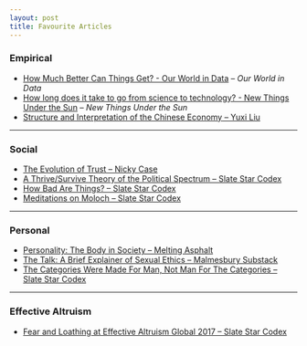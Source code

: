 ```yaml
---
layout: post
title: Favourite Articles
---
```


### **Empirical**

- [How Much Better Can Things Get? - Our World in Data](https://ourworldindata.org/much-better-awful-can-be-better) – *Our World in Data*  
- [How long does it take to go from science to technology? - New Things Under the Sun](https://www.newthingsunderthesun.com/pub/6nunnxqx/release/11) – *New Things Under the Sun*  
- [Structure and Interpretation of the Chinese Economy – Yuxi Liu](https://yuxi-liu-wired.github.io/essays/posts/structure-interpretation-chinese-economy/)

---

### **Social**

- [The Evolution of Trust – Nicky Case](https://ncase.me/trust/)  
- [A Thrive/Survive Theory of the Political Spectrum – Slate Star Codex](https://slatestarcodex.com/2013/03/04/a-thrivesurvive-theory-of-the-political-spectrum/)  
- [How Bad Are Things? – Slate Star Codex](https://slatestarcodex.com/2015/12/24/how-bad-are-things/)  
- [Meditations on Moloch – Slate Star Codex](https://slatestarcodex.com/2014/07/30/meditations-on-moloch/)

---

### **Personal**

- [Personality: The Body in Society – Melting Asphalt](https://meltingasphalt.com/personality-the-body-in-society/)  
- [The Talk: A Brief Explainer of Sexual Ethics – Malmesbury Substack](https://malmesbury.substack.com/p/the-talk-a-brief-explainer-of-sexual)  
- [The Categories Were Made For Man, Not Man For The Categories – Slate Star Codex](https://slatestarcodex.com/2014/11/21/the-categories-were-made-for-man-not-man-for-the-categories/)

---

### **Effective Altruism**

- [Fear and Loathing at Effective Altruism Global 2017 – Slate Star Codex](https://slatestarcodex.com/2017/08/16/fear-and-loathing-at-effective-altruism-global-2017/)


